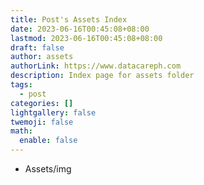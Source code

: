 ```yaml
---
title: Post's Assets Index
date: 2023-06-16T00:45:08+08:00
lastmod: 2023-06-16T00:45:08+08:00
draft: false
author: assets
authorLink: https://www.datacareph.com
description: Index page for assets folder
tags:
  - post
categories: []
lightgallery: false
twemoji: false
math:
  enable: false
---
```


- Assets/img

